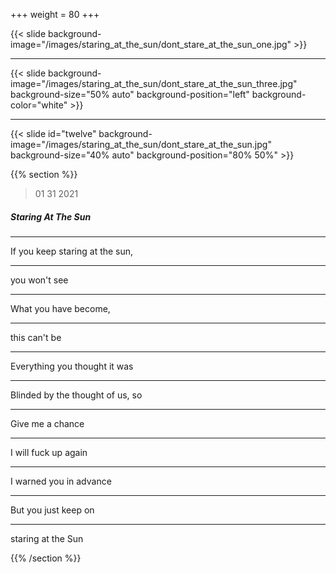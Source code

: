 +++
weight = 80
+++

{{< slide background-image="/images/staring_at_the_sun/dont_stare_at_the_sun_one.jpg" >}}

---

{{< slide background-image="/images/staring_at_the_sun/dont_stare_at_the_sun_three.jpg" background-size="50% auto" background-position="left" background-color="white" >}}

---

{{< slide id="twelve" background-image="/images/staring_at_the_sun/dont_stare_at_the_sun.jpg" background-size="40% auto" background-position="80% 50%" >}}

{{% section %}}

> 01 31 2021

##### Staring At The Sun

---

If you keep staring at the sun, 

---

you won't see

---

What you have become, 

---

this can't be

---

Everything you thought it was

---

Blinded by the thought of us, so

---

Give me a chance 

---

I will fuck up again

---

I warned you in advance

---

But you just keep on 

---

staring at the Sun

{{% /section %}}